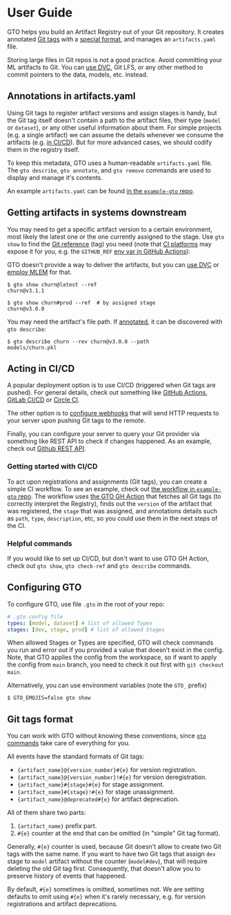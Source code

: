 # User Guide

GTO helps you build an Artifact Registry out of your Git repository. It creates
annotated [Git tags](https://git-scm.com/book/en/v2/Git-Basics-Tagging) with a
[special format](#git-tags-format), and manages an `artifacts.yaml` file.

<admon type="tip">

Storing large files in Git repos is not a good practice. Avoid committing your
ML artifacts to Git. You can [use DVC](/doc/gto/user-guide/dvc), Git LFS, or any
other method to commit pointers to the data, models, etc. instead.

</admon>

## Annotations in artifacts.yaml

Using Git tags to register artifact versions and assign stages is handy, but the
Git tag itself doesn't contain a path to the artifact files, their type (`model`
or `dataset`), or any other useful information about them. For simple projects
(e.g. a single artifact) we can assume the details whenever we consume the
artifacts (e.g. [in CI/CD](#acting-in-ci-cd)). But for more advanced cases, we
should codify them in the registry itself.

To keep this metadata, GTO uses a human-readable `artifacts.yaml` file. The
`gto describe`, `gto annotate`, and `gto remove` commands are used to display
and manage it's contents.

<admon type="tip">

An example `artifacts.yaml` can be found
[in the `example-gto` repo](https://github.com/iterative/example-gto).

</admon>

## Getting artifacts in systems downstream

You may need to get a specific artifact version to a certain environment, most
likely the latest one or the one currently assigned to the stage. Use `gto show`
to find the [Git reference] (tag) you need (note that
[CI platforms](#acting-in-ci-cd) may expose it for you, e.g. the `GITHUB_REF`
[env var in GitHub Actions]):

[git reference]: https://git-scm.com/book/en/v2/Git-Internals-Git-References
[env var in github actions]:
  https://docs.github.com/en/actions/learn-github-actions/environment-variables

<admon type="tip">

GTO doesn't provide a way to deliver the artifacts, but you can [use DVC] or
[employ MLEM] for that.

[use dvc]: /doc/gto/user-guide/dvc
[employ mlem]: /doc/gto/user-guide/mlem

</admon>

```cli
$ gto show churn@latest --ref
churn@v3.1.1

$ gto show churn#prod --ref  # by assigned stage
churn@v3.0.0
```

You may need the artifact's file path. If
[annotated](#annotations-in-artifactsyaml), it can be discovered with
`gto describe`:

```cli
$ gto describe churn --rev churn@v3.0.0 --path
models/churn.pkl
```

## Acting in CI/CD

A popular deployment option is to use CI/CD (triggered when Git tags are
pushed). For general details, check out something like
[GitHub Actions](https://github.com/features/actions),
[GitLab CI/CD](https://docs.gitlab.com/ee/ci/) or
[Circle CI](https://circleci.com).

The other option is to
[configure webhooks](https://docs.github.com/en/rest/webhooks) that will send
HTTP requests to your server upon pushing Git tags to the remote.

Finally, you can configure your server to query your Git provider via something
like REST API to check if changes happened. As an example, check out
[Github REST API](https://docs.github.com/en/rest).

### Getting started with CI/CD

To act upon registrations and assignments (Git tags), you can create a simple CI
workflow. To see an example, check out
[the workflow in `example-gto` repo](https://github.com/iterative/example-gto/blob/main/.github/workflows/gto-act-on-tags.yml).
The workflow uses [the GTO GH Action](https://github.com/iterative/gto-action)
that fetches all Git tags (to correctly interpret the Registry), finds out the
`version` of the artifact that was registered, the `stage` that was assigned,
and annotations details such as `path`, `type`, `description`, etc, so you could
use them in the next steps of the CI.

### Helpful commands

If you would like to set up CI/CD, but don't want to use GTO GH Action, check
out `gto show`, `gto check-ref` and `gto describe` commands.

## Configuring GTO

To configure GTO, use file `.gto` in the root of your repo:

```yaml
# .gto config file
types: [model, dataset] # list of allowed Types
stages: [dev, stage, prod] # list of allowed Stages
```

When allowed Stages or Types are specified, GTO will check commands you run and
error out if you provided a value that doesn't exist in the config. Note, that
GTO applies the config from the workspace, so if want to apply the config from
`main` branch, you need to check it out first with `git checkout main`.

Alternatively, you can use environment variables (note the `GTO_` prefix)

```cli
$ GTO_EMOJIS=false gto show
```

## Git tags format

<admon type="tip">

You can work with GTO without knowing these conventions, since
[`gto` commands](/doc/command-reference) take care of everything for you.

</admon>

All events have the standard formats of Git tags:

- `{artifact_name}@{version_number}#{e}` for version registration.
- `{artifact_name}@{version_number}!#{e}` for version deregistration.
- `{artifact_name}#{stage}#{e}` for stage assignment.
- `{artifact_name}#{stage}!#{e}` for stage unassignment.
- `{artifact_name}@deprecated#{e}` for artifact deprecation.

All of them share two parts:

1. `{artifact_name}` prefix part.
2. `#{e}` counter at the end that can be omitted (in "simple" Git tag format).

Generally, `#{e}` counter is used, because Git doesn't allow to create two Git
tags with the same name. If you want to have two Git tags that assign `dev`
stage to `model` artifact without the counter (`model#dev`), that will require
deleting the old Git tag first. Consequently, that doesn't allow you to preserve
history of events that happened.

By default, `#{e}` sometimes is omitted, sometimes not. We are setting defaults
to omit using `#{e}` when it's rarely necessary, e.g. for version registrations
and artifact deprecations.
